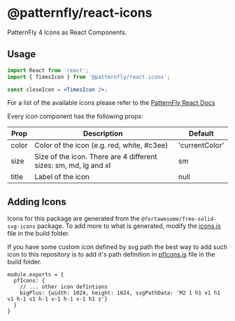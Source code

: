 # @patternfly/react-icons

PatternFly 4 Icons as React Components.

## Usage

```jsx
import React from 'react';
import { TimesIcon } from '@patternfly/react-icons';

const closeIcon = <TimesIcon />;
```

For a list of the available icons please refer to the [PatternFly React Docs](https://patternfly-react.surge.sh/patternfly-4/styles/icons)

Every icon component has the following props:

| Prop  | Description                                                      | Default        |
| ----- | ---------------------------------------------------------------- | -------------- |
| color | Color of the icon (e.g. red, white, #c3ee)                       | 'currentColor' |
| size  | Size of the icon. There are 4 different sizes: sm, md, lg and xl | sm             |
| title | Label of the icon                                                | null           |

## Adding Icons

Icons for this package are generated from the `@fortawesome/free-solid-svg-icons` package. To add more to what is generated, modify the [icons.js](./build/icons.js) file in the build folder.

If you have some custom icon defined by svg path the best way to add such icon to this repository is to add it's path definition in [pfIcons.js](./build/pfIcons.js) file in the build folder.
```JS
module.exports = {
  pfIcons: {
    // ... other icon defintions
    bigPlus: {width: 1024, height: 1024, svgPathData: 'M2 1 h1 v1 h1 v1 h-1 v1 h-1 v-1 h-1 v-1 h1 z'}
  }
}
```
